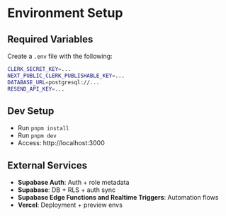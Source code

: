 # Environment Setup

## Required Variables

Create a `.env` file with the following:

```bash
CLERK_SECRET_KEY=...
NEXT_PUBLIC_CLERK_PUBLISHABLE_KEY=...
DATABASE_URL=postgresql://...
RESEND_API_KEY=...
```

## Dev Setup

- Run `pnpm install`
- Run `pnpm dev`
- Access: http://localhost:3000

## External Services

- **Supabase Auth**: Auth + role metadata
- **Supabase**: DB + RLS + auth sync
- **Supabase Edge Functions and Realtime Triggers**: Automation flows
- **Vercel**: Deployment + preview envs
